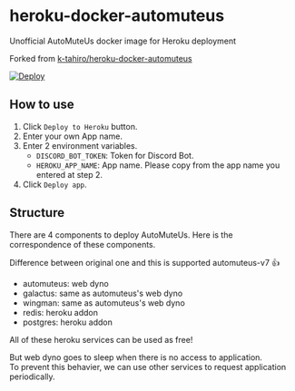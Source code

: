 # heroku-docker-automuteus
Unofficial AutoMuteUs docker image for Heroku deployment

Forked from [k-tahiro/heroku-docker-automuteus](https://github.com/k-tahiro/heroku-docker-automuteus)

[![Deploy](https://www.herokucdn.com/deploy/button.svg)](https://heroku.com/deploy)

## How to use

1. Click `Deploy to Heroku` button.
2. Enter your own App name.
3. Enter 2 environment variables.
   - `DISCORD_BOT_TOKEN`: Token for Discord Bot.
   - `HEROKU_APP_NAME`: App name. Please copy from the app name you entered at step 2.
4. Click `Deploy app`.

## Structure

There are 4 components to deploy AutoMuteUs.
Here is the correspondence of these components.

Difference between original one and this is supported automuteus-v7 👍

- automuteus: web dyno
- galactus: same as automuteus's web dyno
- wingman: same as automuteus's web dyno
- redis: heroku addon
- postgres: heroku addon

All of these heroku services can be used as free!

But web dyno goes to sleep when there is no access to application.  
To prevent this behavier, we can use other services to request application periodically.
